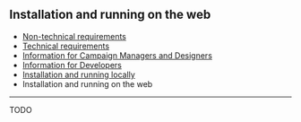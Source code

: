 ## Installation and running on the web

- [Non-technical requirements](01.Non-technical_requirements.md)
- [Technical requirements](02.Technical_requirements.md)
- [Information for Campaign Managers and Designers](03.Information_for_Campaign_Managers_and_Designers.md)
- [Information for Developers](04.Information_for_Developers.md)
- [Installation and running locally](05.Installation_and_running_locally.md)
- Installation and running on the web

-----

TODO
